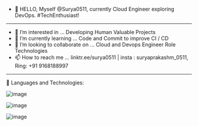 - 👋 HELLO, Myself @Surya0511, currently Cloud Engineer exploring DevOps. #TechEnthusiast!

---------------------------------------------------------------------------------------------------
  
- 👀 I’m interested in ... Developing Human Valuable Projects     
- 🌱 I’m currently learning ... Code and Commit to improve CI / CD
- 💞️ I’m looking to collaborate on ... Cloud and Devops Engineer Role Technologies
- 📫 How to reach me ... linktr.ee/surya0511 | insta : suryaprakashm_0511, Ring: +91 9168188997

---------------------------------------------------------------------------------------------------
🚀 Languages and Technologies:

![image](https://github.com/Surya0511/Surya0511/assets/88575112/6d271116-9f6a-41df-a0c3-a492f1ea25ff)

![image](https://github.com/Surya0511/Surya0511/assets/88575112/01646008-42bc-44d5-b56c-1a59148597a5)



![image](https://github.com/Surya0511/Surya0511/assets/88575112/bba1a795-52a3-4301-91b8-a2baa21131c5)


<!---
Surya0511/Surya0511 is a ✨ special ✨ repository because its `README.md` (this file) appears on your GitHub profile.
You can click the Preview link to take a look at your changes.
--->

